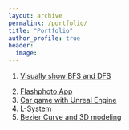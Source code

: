 ```yaml
---
layout: archive
permalink: /portfolio/
title: "Portfolio"
author_profile: true
header:
  image:
---
```


<!-- writing something here about Portfolio // pictures needed -->


1. [Visually show BFS and DFS](/BFS_DFS.md)
<!-- 2. [Shell Implementation, 쉘의 재구성](/shell.md) -->
2. [Flashphoto App](/flashphoto.md)
3. [Car game with Unreal Engine](/UnrealEngine.md)
4. [L-System](/l_system.md)
5. [Bezier Curve and 3D modeling](/beziercurve.md)
